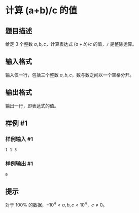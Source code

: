 # 计算 (a+b)/c 的值

## 题目描述

给定 $3$ 个整数 $a,b,c$，计算表达式 $(a+b)/c$ 的值，`/` 是整除运算。

## 输入格式

输入仅一行，包括三个整数 $a,b,c$，数与数之间以一个空格分开。

## 输出格式

输出一行，即表达式的值。

## 样例 #1

### 样例输入 #1
```
1 1 3
```

### 样例输出 #1

```
0
```

## 提示

对于 $100 \%$ 的数据，$-{10}^4 < a, b, c < {10}^4$，$c \ne 0$。
